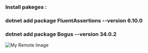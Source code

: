 ### Install pakeges :
### dotnet add package FluentAssertions --version 6.10.0
### dotnet add package Bogus --version 34.0.2

![My Remote Image](https://github.com/nosratifarhad/UnitTest_XUnit_Mock_Faker/blob/main/doc/runresult.png)

